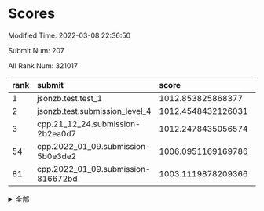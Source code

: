 # Scores

Modified Time: 2022-03-08 22:36:50

Submit Num: 207

All Rank Num: 321017

| rank |               submit               |       score        |       sigma        | pk_num |
| :--- | :--------------------------------- | :----------------- | :----------------- | :----- |
| 1    | jsonzb.test.test_1                 | 1012.853825868377  | 0.7913897287525016 | 6203   |
| 2    | jsonzb.test.submission_level_4     | 1012.4548432126031 | 0.7993511176804415 | 6202   |
| 3    | cpp.21_12_24.submission-2b2ea0d7   | 1012.2478435056574 | 0.8090162801459078 | 6203   |
| 54   | cpp.2022_01_09.submission-5b0e3de2 | 1006.0951169169786 | 0.7359198770643206 | 6200   |
| 81   | cpp.2022_01_09.submission-816672bd | 1003.1119878209366 | 0.7035501786108114 | 6205   |


<details>
<summary>全部</summary>

| rank |                 submit                 |       score        |       sigma        | pk_num |
| :--- | :------------------------------------- | :----------------- | :----------------- | :----- |
| 1    | jsonzb.test.test_1                     | 1012.853825868377  | 0.7913897287525016 | 6203   |
| 2    | jsonzb.test.submission_level_4         | 1012.4548432126031 | 0.7993511176804415 | 6202   |
| 3    | cpp.21_12_24.submission-2b2ea0d7       | 1012.2478435056574 | 0.8090162801459078 | 6203   |
| 4    | gobigger.level_3.submission_level_3_45 | 1012.2416786559543 | 0.7726763635454211 | 6197   |
| 5    | gobigger.level_3.submission_level_3_18 | 1011.3339641949335 | 0.7805236890795296 | 6206   |
| 6    | gobigger.level_3.submission_level_3_17 | 1011.1282560760526 | 0.7713678956832962 | 6200   |
| 7    | gobigger.level_3.submission_level_3_5  | 1011.0245318700785 | 0.7728975635270998 | 6206   |
| 8    | gobigger.level_3.submission_level_3_1  | 1010.8865816585142 | 0.7752859945345587 | 6202   |
| 9    | gobigger.level_3.submission_level_3_26 | 1010.8426299116612 | 0.7792963215828075 | 6203   |
| 10   | gobigger.level_3.submission_level_3_48 | 1010.7787884722816 | 0.763478189587618  | 6201   |
| 11   | gobigger.level_3.submission_level_3_39 | 1010.7460905072188 | 0.7804536008565989 | 6203   |
| 12   | gobigger.level_3.submission_level_3_8  | 1010.7321530243803 | 0.7649571870149331 | 6203   |
| 13   | gobigger.level_3.submission_level_3_46 | 1010.6021074710999 | 0.7437881984058892 | 6206   |
| 14   | gobigger.level_3.submission_level_3_24 | 1010.5806885604751 | 0.787085371395002  | 6198   |
| 15   | gobigger.level_3.submission_level_3_38 | 1010.4538118701222 | 0.7628728577489883 | 6201   |
| 16   | gobigger.level_3.submission_level_3_41 | 1010.441881264934  | 0.7540267607565457 | 6202   |
| 17   | gobigger.level_3.submission_level_3_44 | 1010.3843112667241 | 0.756317230811288  | 6202   |
| 18   | gobigger.level_3.submission_level_3_6  | 1010.3568942578258 | 0.7742381528903183 | 6205   |
| 19   | gobigger.level_3.submission_level_3_4  | 1010.3030742854627 | 0.747554366849065  | 6204   |
| 20   | gobigger.level_3.submission_level_3_19 | 1010.2895937943105 | 0.7617231599074964 | 6205   |
| 21   | gobigger.level_3.submission_level_3_9  | 1010.2483886443879 | 0.7523513054107763 | 6204   |
| 22   | gobigger.level_3.submission_level_3_15 | 1010.2058621443944 | 0.7595017599641763 | 6200   |
| 23   | gobigger.level_3.submission_level_3_10 | 1010.1158928233727 | 0.75049207666048   | 6206   |
| 24   | gobigger.level_3.submission_level_3_2  | 1010.0912381734611 | 0.7577895567710115 | 6204   |
| 25   | gobigger.level_3.submission_level_3_37 | 1010.0835197704249 | 0.7353141871535323 | 6204   |
| 26   | gobigger.level_3.submission_level_3_3  | 1010.0385730699434 | 0.7600988976323667 | 6206   |
| 27   | gobigger.level_3.submission_level_3_30 | 1010.0199626751375 | 0.7533813430985766 | 6207   |
| 28   | gobigger.level_3.submission_level_3_13 | 1009.9973625086964 | 0.7534940383845535 | 6204   |
| 29   | gobigger.level_3.submission_level_3_23 | 1009.9898565863141 | 0.7519898151863585 | 6197   |
| 30   | gobigger.level_3.submission_level_3_33 | 1009.9744682604246 | 0.748612128050223  | 6201   |
| 31   | gobigger.level_3.submission_level_3_43 | 1009.9255773948112 | 0.7723912960917355 | 6205   |
| 32   | gobigger.level_3.submission_level_3_34 | 1009.908466033846  | 0.7643556377462435 | 6198   |
| 33   | gobigger.level_3.submission_level_3_47 | 1009.7654963285413 | 0.7523265020361043 | 6204   |
| 34   | gobigger.level_3.submission_level_3_21 | 1009.7273230653263 | 0.7582367249187448 | 6202   |
| 35   | gobigger.level_3.submission_level_3_14 | 1009.6267918810028 | 0.7754216170379267 | 6202   |
| 36   | gobigger.level_3.submission_level_3_22 | 1009.5877402581388 | 0.7448555863728067 | 6193   |
| 37   | gobigger.level_3.submission_level_3_31 | 1009.5524973393638 | 0.7562768017121415 | 6206   |
| 38   | gobigger.level_3.submission_level_3_11 | 1009.4616922889832 | 0.7470336999630879 | 6202   |
| 39   | gobigger.level_3.submission_level_3_28 | 1009.264643602136  | 0.7511082145322574 | 6206   |
| 40   | gobigger.level_3.submission_level_3_20 | 1009.2616551114124 | 0.7641924801836105 | 6201   |
| 41   | gobigger.level_3.submission_level_3_49 | 1009.2071527654406 | 0.7492987582098123 | 6207   |
| 42   | gobigger.level_3.submission_level_3_27 | 1009.1314229011618 | 0.7551741559271056 | 6202   |
| 43   | gobigger.level_3.submission_level_3_12 | 1009.1111224372031 | 0.7419843125190322 | 6204   |
| 44   | gobigger.level_3.submission_level_3_35 | 1009.107763856686  | 0.7484632333348196 | 6201   |
| 45   | gobigger.level_3.submission_level_3_25 | 1009.0642589209086 | 0.7353216791419885 | 6206   |
| 46   | gobigger.level_3.submission_level_3_7  | 1009.044313188633  | 0.7384970388226937 | 6209   |
| 47   | gobigger.level_3.submission_level_3_0  | 1008.8973001763409 | 0.7513998469064219 | 6204   |
| 48   | gobigger.level_3.submission_level_3_36 | 1008.8384710330286 | 0.7576180226272916 | 6203   |
| 49   | gobigger.level_3.submission_level_3_40 | 1008.5948486499728 | 0.7693459815589382 | 6199   |
| 50   | gobigger.level_3.submission_level_3_29 | 1008.4856286172111 | 0.7544152273510697 | 6205   |
| 51   | gobigger.level_3.submission_level_3_42 | 1008.4352723726062 | 0.7640167049943848 | 6205   |
| 52   | gobigger.level_3.submission_level_3_16 | 1008.4114163150732 | 0.7494086914418251 | 6202   |
| 53   | gobigger.level_3.submission_level_3_32 | 1008.4102290344974 | 0.7491740177744008 | 6202   |
| 54   | cpp.2022_01_09.submission-5b0e3de2     | 1006.0951169169786 | 0.7359198770643206 | 6200   |
| 55   | gobigger.level_1.submission_level_1_29 | 1005.018289796887  | 0.7138209902063793 | 6202   |
| 56   | gobigger.level_1.submission_level_1_47 | 1004.8297323887806 | 0.7164400030465722 | 6205   |
| 57   | gobigger.level_1.submission_level_1_5  | 1004.8090201141358 | 0.725089249918641  | 6204   |
| 58   | gobigger.level_1.submission_level_1_17 | 1004.4183074337793 | 0.7161208621303687 | 6204   |
| 59   | gobigger.level_1.submission_level_1_46 | 1004.416632443236  | 0.7169016988525239 | 6199   |
| 60   | gobigger.level_1.submission_level_1_33 | 1004.3759578941098 | 0.713637109921469  | 6205   |
| 61   | gobigger.level_1.submission_level_1_38 | 1004.3334829227781 | 0.7035930931760945 | 6204   |
| 62   | gobigger.level_1.submission_level_1_3  | 1004.2579999235705 | 0.7162934935794834 | 6202   |
| 63   | gobigger.level_1.submission_level_1_31 | 1004.1815400639949 | 0.7188421525528504 | 6208   |
| 64   | gobigger.level_1.submission_level_1_22 | 1004.1523268499858 | 0.7204432396010678 | 6203   |
| 65   | gobigger.level_1.submission_level_1_24 | 1003.9069390896436 | 0.7353274094096668 | 6196   |
| 66   | gobigger.level_1.submission_level_1_32 | 1003.8833734313147 | 0.7119856541043581 | 6202   |
| 67   | gobigger.level_1.submission_level_1_18 | 1003.8560254537845 | 0.7127748710801194 | 6204   |
| 68   | gobigger.level_1.submission_level_1_34 | 1003.7285460721782 | 0.7217454052159445 | 6200   |
| 69   | gobigger.level_1.submission_level_1_37 | 1003.679191420378  | 0.7188065085418229 | 6198   |
| 70   | gobigger.level_1.submission_level_1_14 | 1003.6789759610408 | 0.7180201389192704 | 6205   |
| 71   | gobigger.level_1.submission_level_1_8  | 1003.6398564190046 | 0.7092126734045751 | 6198   |
| 72   | gobigger.level_1.submission_level_1_36 | 1003.6155486279289 | 0.7309649308482661 | 6198   |
| 73   | gobigger.level_1.submission_level_1_11 | 1003.5466948384156 | 0.7168671342302033 | 6204   |
| 74   | gobigger.level_1.submission_level_1_4  | 1003.5446049934936 | 0.7060956109351078 | 6200   |
| 75   | gobigger.level_1.submission_level_1_43 | 1003.52620249951   | 0.7174458341820146 | 6206   |
| 76   | gobigger.level_1.submission_level_1_1  | 1003.420203561542  | 0.7225340768924104 | 6206   |
| 77   | gobigger.level_1.submission_level_1_35 | 1003.4108500595214 | 0.7053729680246287 | 6205   |
| 78   | gobigger.level_1.submission_level_1_49 | 1003.400084553841  | 0.7104393486309574 | 6201   |
| 79   | gobigger.level_1.submission_level_1_19 | 1003.3412755702652 | 0.7156800303445704 | 6205   |
| 80   | gobigger.level_1.submission_level_1_13 | 1003.258300202584  | 0.7211565890121978 | 6199   |
| 81   | cpp.2022_01_09.submission-816672bd     | 1003.1119878209366 | 0.7035501786108114 | 6205   |
| 82   | gobigger.level_1.submission_level_1_16 | 1003.0873513346068 | 0.7144374464855706 | 6200   |
| 83   | gobigger.level_1.submission_level_1_25 | 1003.078382495834  | 0.7229438944909605 | 6203   |
| 84   | gobigger.level_1.submission_level_1_42 | 1003.0704445493828 | 0.7130979910525662 | 6201   |
| 85   | gobigger.level_1.submission_level_1_6  | 1003.0423248861829 | 0.7178487286434917 | 6204   |
| 86   | gobigger.level_1.submission_level_1_23 | 1002.9788828434531 | 0.7169865658920627 | 6197   |
| 87   | gobigger.level_1.submission_level_1_26 | 1002.9757721364225 | 0.7100036784437037 | 6199   |
| 88   | gobigger.level_1.submission_level_1_20 | 1002.9569527939951 | 0.7124254423035898 | 6204   |
| 89   | gobigger.level_1.submission_level_1_7  | 1002.9509208149428 | 0.7226337734160617 | 6202   |
| 90   | gobigger.level_1.submission_level_1_40 | 1002.8632162216385 | 0.7204475081855047 | 6199   |
| 91   | gobigger.level_1.submission_level_1_39 | 1002.7894361180413 | 0.7164445911597875 | 6208   |
| 92   | gobigger.level_1.submission_level_1_27 | 1002.7353436108366 | 0.7054211526488807 | 6202   |
| 93   | gobigger.level_1.submission_level_1_9  | 1002.7171065159417 | 0.7109871997325531 | 6204   |
| 94   | gobigger.level_1.submission_level_1_21 | 1002.6599399250817 | 0.697179228228046  | 6198   |
| 95   | gobigger.level_1.submission_level_1_10 | 1002.5881871795333 | 0.7288897970095367 | 6204   |
| 96   | gobigger.level_1.submission_level_1_28 | 1002.587745379475  | 0.726890119227865  | 6203   |
| 97   | gobigger.level_1.submission_level_1_12 | 1002.5432847436063 | 0.7037283225819517 | 6206   |
| 98   | gobigger.level_1.submission_level_1_45 | 1002.5065235848593 | 0.7098095612537564 | 6205   |
| 99   | gobigger.level_1.submission_level_1_30 | 1002.4822388630655 | 0.7071762572050162 | 6209   |
| 100  | gobigger.level_1.submission_level_1_15 | 1002.1795899006212 | 0.7114868380119206 | 6204   |
| 101  | gobigger.level_1.submission_level_1_0  | 1002.0935648064135 | 0.7066451028171827 | 6203   |
| 102  | gobigger.level_1.submission_level_1_2  | 1001.9935384358987 | 0.7128313843836568 | 6197   |
| 103  | gobigger.level_1.submission_level_1_44 | 1001.7596019742954 | 0.71826312139189   | 6203   |
| 104  | gobigger.level_1.submission_level_1_41 | 1001.5789795425027 | 0.7094498169632503 | 6206   |
| 105  | gobigger.level_1.submission_level_1_48 | 1000.9789977680133 | 0.7026074004608064 | 6203   |
| 106  | gobigger.random.submission_random_46   | 997.1702611134948  | 0.6953087268051531 | 6207   |
| 107  | gobigger.random.submission_random_39   | 997.0883857308348  | 0.7043893345012453 | 6205   |
| 108  | gobigger.random.submission_random_31   | 996.9437151918338  | 0.7091548930572109 | 6199   |
| 109  | gobigger.random.submission_random_28   | 996.8012259160563  | 0.7027687521134665 | 6202   |
| 110  | gobigger.random.submission_random_25   | 996.79133718135    | 0.7103670584427523 | 6202   |
| 111  | gobigger.random.submission_random_5    | 996.7623313718265  | 0.7032638237400687 | 6201   |
| 112  | gobigger.random.submission_random_1    | 996.7259208783438  | 0.7031475178944399 | 6201   |
| 113  | gobigger.random.submission_random_17   | 996.724677694636   | 0.7129264385196562 | 6206   |
| 114  | gobigger.random.submission_random_15   | 996.7234846900371  | 0.7042389045832737 | 6206   |
| 115  | gobigger.random.submission_random_36   | 996.7013554782933  | 0.7161705761027003 | 6204   |
| 116  | gobigger.random.submission_random_29   | 996.6374920736883  | 0.7179046997364479 | 6199   |
| 117  | gobigger.random.submission_random_0    | 996.5393023711207  | 0.7042790132519026 | 6206   |
| 118  | gobigger.random.submission_random_3    | 996.4703879690163  | 0.7073393139101836 | 6206   |
| 119  | gobigger.random.submission_random_21   | 996.4384561535243  | 0.7219842998580159 | 6204   |
| 120  | gobigger.random.submission_random_20   | 996.413046961074   | 0.7106633456436081 | 6202   |
| 121  | gobigger.random.submission_random_4    | 996.3918004170447  | 0.7156848922008545 | 6204   |
| 122  | gobigger.random.submission_random_34   | 996.3216861801628  | 0.7021228076467052 | 6206   |
| 123  | gobigger.random.submission_random_10   | 996.2694228473038  | 0.6941503107930327 | 6210   |
| 124  | gobigger.random.submission_random_32   | 996.2433346559842  | 0.7013537662173577 | 6203   |
| 125  | gobigger.random.submission_random_6    | 996.2323659299336  | 0.7164739102820616 | 6202   |
| 126  | gobigger.random.submission_random_26   | 996.2199996027992  | 0.6956263614261542 | 6203   |
| 127  | gobigger.random.submission_random_49   | 996.2003653335601  | 0.7125875288808236 | 6204   |
| 128  | gobigger.random.submission_random_43   | 996.0760152770745  | 0.7046617859273897 | 6198   |
| 129  | gobigger.random.submission_random_8    | 996.0731846322807  | 0.7021742348529993 | 6198   |
| 130  | gobigger.random.submission_random_47   | 996.0384537374061  | 0.7134297185008293 | 6203   |
| 131  | gobigger.random.submission_random_7    | 995.9378248471775  | 0.7117785155613667 | 6204   |
| 132  | gobigger.random.submission_random_35   | 995.8692655507746  | 0.7173300160993245 | 6208   |
| 133  | gobigger.random.submission_random_14   | 995.8610306942884  | 0.7094845568606696 | 6199   |
| 134  | gobigger.random.submission_random_45   | 995.798984940363   | 0.7294705477835813 | 6203   |
| 135  | gobigger.random.submission_random_23   | 995.7616235451646  | 0.7061815760804317 | 6206   |
| 136  | gobigger.random.submission_random_13   | 995.7473503290778  | 0.7238470558125709 | 6202   |
| 137  | gobigger.random.submission_random_30   | 995.7397797645217  | 0.7272991721082854 | 6206   |
| 138  | gobigger.random.submission_random_37   | 995.7062530694297  | 0.7104049309632096 | 6203   |
| 139  | gobigger.random.submission_random_12   | 995.6851127431819  | 0.7106048859186973 | 6203   |
| 140  | gobigger.random.submission_random_11   | 995.6154206565086  | 0.7046984488772153 | 6205   |
| 141  | gobigger.random.submission_random_42   | 995.5003521789096  | 0.7246283819013871 | 6203   |
| 142  | gobigger.random.submission_random_16   | 995.4795731947847  | 0.700342725276628  | 6202   |
| 143  | gobigger.random.submission_random_41   | 995.4477857102067  | 0.7034267028851678 | 6204   |
| 144  | gobigger.random.submission_random_40   | 995.4352241230152  | 0.7024641124930887 | 6205   |
| 145  | gobigger.random.submission_random_24   | 995.4216777846906  | 0.7050635838126117 | 6203   |
| 146  | gobigger.random.submission_random_27   | 995.2932598142178  | 0.7054748989834534 | 6206   |
| 147  | gobigger.random.submission_random_48   | 995.2836406459543  | 0.716735947050686  | 6201   |
| 148  | gobigger.random.submission_random_22   | 995.2368185867784  | 0.7086589695997836 | 6207   |
| 149  | gobigger.random.submission_random_33   | 995.1643531767858  | 0.7216513052236232 | 6207   |
| 150  | gobigger.random.submission_random_19   | 995.1038070574632  | 0.6999167362698004 | 6210   |
| 151  | gobigger.random.submission_random_18   | 995.0534687255773  | 0.7142817851196276 | 6205   |
| 152  | gobigger.random.submission_random_9    | 995.0451492011398  | 0.7101074314788405 | 6204   |
| 153  | gobigger.random.submission_random_2    | 994.8150725728909  | 0.7299935626016729 | 6206   |
| 154  | gobigger.level_2.submission_level_2_15 | 994.8090206858026  | 0.72390688860535   | 6200   |
| 155  | gobigger.random.submission_random_44   | 994.8038309683536  | 0.7138220577281097 | 6206   |
| 156  | gobigger.random.submission_random_38   | 994.4305187554977  | 0.715120068498269  | 6201   |
| 157  | gobigger.level_2.submission_level_2_25 | 993.8007600818074  | 0.7418251847421156 | 6202   |
| 158  | gobigger.level_2.submission_level_2_21 | 993.6919889587607  | 0.7353702216736545 | 6208   |
| 159  | gobigger.level_2.submission_level_2_14 | 993.5441959109671  | 0.7271600011865514 | 6206   |
| 160  | gobigger.level_2.submission_level_2_30 | 993.396064007546   | 0.7218749895408059 | 6205   |
| 161  | gobigger.level_2.submission_level_2_26 | 993.356450895496   | 0.7408653543829162 | 6201   |
| 162  | gobigger.level_2.submission_level_2_43 | 993.0861367786081  | 0.7380310338019643 | 6204   |
| 163  | gobigger.level_2.submission_level_2_20 | 993.0767453622808  | 0.7283054965720086 | 6204   |
| 164  | gobigger.level_2.submission_level_2_16 | 992.915698739885   | 0.7331688677281402 | 6204   |
| 165  | gobigger.level_2.submission_level_2_4  | 992.9028488724706  | 0.723887046990059  | 6207   |
| 166  | gobigger.level_2.submission_level_2_49 | 992.8143478324919  | 0.7356361415040981 | 6208   |
| 167  | gobigger.level_2.submission_level_2_32 | 992.7356299920211  | 0.7373924290235175 | 6200   |
| 168  | gobigger.level_2.submission_level_2_35 | 992.7214762544849  | 0.7487967300798438 | 6203   |
| 169  | gobigger.level_2.submission_level_2_22 | 992.7158585389186  | 0.7483780022459542 | 6205   |
| 170  | gobigger.level_2.submission_level_2_31 | 992.6604893528075  | 0.7423864346880631 | 6204   |
| 171  | gobigger.level_2.submission_level_2_13 | 992.5301316452386  | 0.7386902355270956 | 6204   |
| 172  | gobigger.level_2.submission_level_2_42 | 992.4778873655247  | 0.733033733421768  | 6202   |
| 173  | gobigger.level_2.submission_level_2_18 | 992.4712194709991  | 0.7421842953194141 | 6199   |
| 174  | gobigger.level_2.submission_level_2_48 | 992.4483370754546  | 0.7462120464054672 | 6209   |
| 175  | gobigger.level_2.submission_level_2_5  | 992.445357565427   | 0.7490871261738796 | 6208   |
| 176  | gobigger.level_2.submission_level_2_36 | 992.4427682624789  | 0.7299391319847625 | 6203   |
| 177  | gobigger.level_2.submission_level_2_2  | 992.4344242300821  | 0.7325955692181718 | 6202   |
| 178  | gobigger.level_2.submission_level_2_3  | 992.4309881292271  | 0.7352943562799173 | 6202   |
| 179  | gobigger.level_2.submission_level_2_11 | 992.4001040470114  | 0.7487403016909252 | 6207   |
| 180  | gobigger.level_2.submission_level_2_8  | 992.3829235589502  | 0.7260528547176153 | 6207   |
| 181  | gobigger.level_2.submission_level_2_10 | 992.358227335117   | 0.7326102079093121 | 6204   |
| 182  | gobigger.level_2.submission_level_2_46 | 992.320133077617   | 0.7491480810851673 | 6200   |
| 183  | gobigger.level_2.submission_level_2_9  | 992.2190189606182  | 0.7444711682974834 | 6205   |
| 184  | gobigger.level_2.submission_level_2_38 | 992.1652242375161  | 0.7292988521582322 | 6204   |
| 185  | gobigger.level_2.submission_level_2_34 | 992.1601868622428  | 0.738544180980363  | 6206   |
| 186  | gobigger.level_2.submission_level_2_44 | 992.0711216955605  | 0.7385321226387347 | 6206   |
| 187  | gobigger.level_2.submission_level_2_23 | 992.0637656836124  | 0.7589678149055958 | 6203   |
| 188  | gobigger.level_2.submission_level_2_29 | 992.0571112965926  | 0.7479735190873513 | 6207   |
| 189  | gobigger.level_2.submission_level_2_33 | 992.0554102575439  | 0.7344600034783784 | 6202   |
| 190  | gobigger.level_2.submission_level_2_19 | 991.974295400748   | 0.760334642365889  | 6205   |
| 191  | gobigger.level_2.submission_level_2_37 | 991.9394088540096  | 0.7431088662839703 | 6205   |
| 192  | gobigger.level_2.submission_level_2_1  | 991.9364667654555  | 0.7381952817011624 | 6203   |
| 193  | gobigger.level_2.submission_level_2_27 | 991.8813558516617  | 0.7427052769748879 | 6198   |
| 194  | gobigger.level_2.submission_level_2_40 | 991.8596748397075  | 0.7404915819414061 | 6205   |
| 195  | gobigger.level_2.submission_level_2_7  | 991.7720570963882  | 0.7319782792225463 | 6202   |
| 196  | gobigger.level_2.submission_level_2_28 | 991.4611534926751  | 0.7472523122518384 | 6208   |
| 197  | gobigger.level_2.submission_level_2_17 | 991.4124023625424  | 0.7551216615588374 | 6201   |
| 198  | gobigger.level_2.submission_level_2_24 | 991.3747496920206  | 0.7454477775378785 | 6202   |
| 199  | gobigger.level_2.submission_level_2_0  | 991.3177019635876  | 0.7706612546232006 | 6199   |
| 200  | gobigger.level_2.submission_level_2_12 | 991.1834163725366  | 0.7522362470603948 | 6205   |
| 201  | gobigger.level_2.submission_level_2_47 | 991.097709783065   | 0.7657116400357156 | 6198   |
| 202  | gobigger.level_2.submission_level_2_6  | 990.5131236653051  | 0.7847928051746621 | 6206   |
| 203  | gobigger.level_2.submission_level_2_39 | 990.4082138927452  | 0.7580474338060237 | 6206   |
| 204  | gobigger.level_2.submission_level_2_41 | 990.1335373426551  | 0.767727033625442  | 6203   |
| 205  | gobigger.level_2.submission_level_2_45 | 989.8947713799766  | 0.7816347718745407 | 6201   |
| 206  | gobigger.none.submission_none_0        | 979.0189486179008  | 1.2556396117463466 | 6204   |
| 207  | gobigger.none.submission_none_1        | 976.1858045293122  | 1.3731087343357333 | 6204   |

</details>